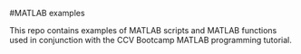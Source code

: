 #MATLAB examples

This repo contains examples of MATLAB scripts and MATLAB functions used in conjunction with the CCV Bootcamp MATLAB programming tutorial.

